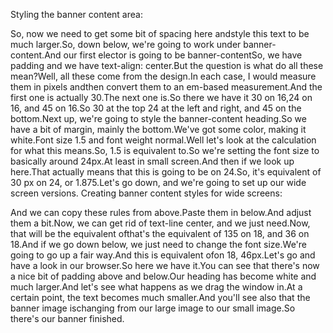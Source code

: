 Styling the banner content area:

So, now we need to get some bit of spacing here andstyle this text to be much larger.So, down below, we're going to work under banner-content.And our first elector is going to be banner-contentSo, we have padding and we have text-align: center.But the question is what do all these mean?Well, all these come from the design.In each case, I would measure them in pixels andthen convert them to an em-based measurement.And the first one is actually 30.The next one is.So there we have it 30 on 16,24 on 16, and 45 on 16.So 30 at the top 24 at the left and right, and 45 on the bottom.Next up, we're going to style the banner-content heading.So we have a bit of margin, mainly the bottom.We've got some color, making it white.Font size 1.5 and font weight normal.Well let's look at the calculation for what this means.So, 1.5 is equivalent to.So we're setting the font size to basically around 24px.At least in small screen.And then if we look up here.That actually means that this is going to be on 24.So, it's equivalent of 30 px on 24, or 1.875.Let's go down, and we're going to set up our wide screen versions.
Creating banner content styles for wide screens:

And we can copy these rules from above.Paste them in below.And adjust them a bit.Now, we can get rid of text-line center, and we just need.Now, that will be the equivalent ofthat's the equivalent of 135 on 18, and 36 on 18.And if we go down below, we just need to change the font size.We're going to go up a fair way.And this is equivalent ofon 18, 46px.Let's go and have a look in our browser.So here we have it.You can see that there's now a nice bit of padding above and below.Our heading has become white and much larger.And let's see what happens as we drag the window in.At a certain point, the text becomes much smaller.And you'll see also that the banner image ischanging from our large image to our small image.So there's our banner finished.